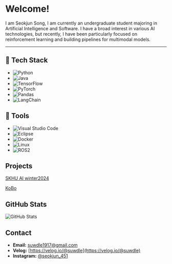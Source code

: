 # Welcome!


I am Seokjun Song,
I am currently an undergraduate student majoring in Artificial Intelligence and Software.
I have a broad interest in various AI technologies, but recently, I have been particularly focused on reinforcement learning and building pipelines for multimodal models.

---

## 📌 Tech Stack

- ![Python](https://img.shields.io/badge/Python-3776AB?style=for-the-badge&logo=python&logoColor=white)
- ![Java](https://img.shields.io/badge/Java-007396?style=for-the-badge&logo=java&logoColor=white)
- ![TensorFlow](https://img.shields.io/badge/TensorFlow-FF6F00?style=for-the-badge&logo=tensorflow&logoColor=white)
- ![PyTorch](https://img.shields.io/badge/PyTorch-EE4C2C?style=for-the-badge&logo=pytorch&logoColor=white)
- ![Pandas](https://img.shields.io/badge/Pandas-150458?style=for-the-badge&logo=pandas&logoColor=white)
- ![LangChain](https://img.shields.io/badge/LangChain-000000?style=for-the-badge&logo=langchain&logoColor=white)

## 📌 Tools

- ![Visual Studio Code](https://img.shields.io/badge/Visual%20Studio%20Code-007ACC?style=for-the-badge&logo=visual-studio-code&logoColor=white)
- ![Eclipse](https://img.shields.io/badge/Eclipse-2C2255?style=for-the-badge&logo=eclipse&logoColor=white)
- ![Docker](https://img.shields.io/badge/Docker-2496ED?style=for-the-badge&logo=docker&logoColor=white)
- ![Linux](https://img.shields.io/badge/Linux-FCC624?style=for-the-badge&logo=linux&logoColor=black)
- ![ROS2](https://img.shields.io/badge/ROS2-22314E?style=for-the-badge&logo=ros&logoColor=white)

## Projects
[SKHU AI winter2024](https://github.com/SKHU-AI-2024-WINTER)

[KoBo](https://github.com/KB-AI-KoBo)

## GitHub Stats

![GitHub Stats](https://github-readme-stats.vercel.app/api?username=suwdle&show_icons=true&count_private=true)

## Contact

- **Email:** [suwdle1917@gmail.com](mailto:suwdle1917@gmail.com)
- **Velog:** [https://velog.io/@suwdle](https://velog.io/@suwdle)
- **Instagram:** [@seokjun_451](https://www.instagram.com/seokjun_451)

